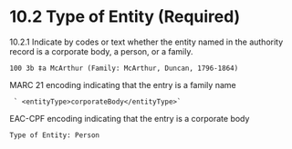 # 10.2 Type of Entity (Required)

10.2.1 Indicate by codes or text whether the entity named in the authority record is a corporate body, a person, or a family.

`100 3b ‡a McArthur (Family: McArthur, Duncan, 1796-1864)`

MARC 21 encoding indicating that the entry is a family name

     ` <entityType>corporateBody</entityType>`

EAC-CPF encoding indicating that the entry is a corporate body

`Type of Entity: Person`
